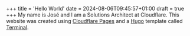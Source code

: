 +++
title = 'Hello World'
date = 2024-08-06T09:45:57+01:00
draft = true
+++
My name is José and I am a Solutions Architect at Cloudflare.
This website was created using [Cloudflare Pages](https://pages.cloudflare.com/) and a [Hugo](https://gohugo.io/) template called [Terminal](https://github.com/panr/hugo-theme-terminal).
